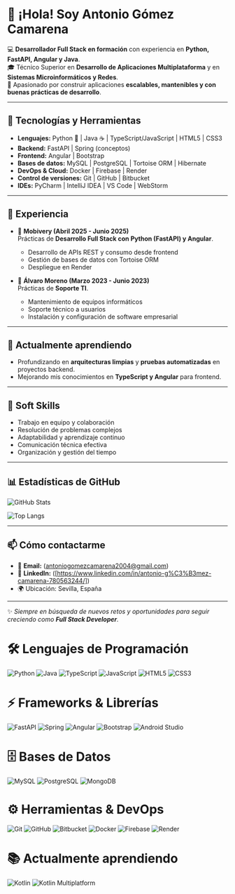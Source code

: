 # 👋 ¡Hola! Soy Antonio Gómez Camarena  

💻 **Desarrollador Full Stack en formación** con experiencia en **Python, FastAPI, Angular y Java**.  
🎓 Técnico Superior en **Desarrollo de Aplicaciones Multiplataforma** y en **Sistemas Microinformáticos y Redes**.  
🚀 Apasionado por construir aplicaciones **escalables, mantenibles y con buenas prácticas de desarrollo**.  

---

## 🔧 Tecnologías y Herramientas

- **Lenguajes:** Python 🐍 | Java ☕ | TypeScript/JavaScript | HTML5 | CSS3  
- **Backend:** FastAPI | Spring (conceptos)  
- **Frontend:** Angular | Bootstrap  
- **Bases de datos:** MySQL | PostgreSQL | Tortoise ORM | Hibernate  
- **DevOps & Cloud:** Docker | Firebase | Render  
- **Control de versiones:** Git | GitHub | Bitbucket  
- **IDEs:** PyCharm | IntelliJ IDEA | VS Code | WebStorm  

---

## 📂 Experiencia

- 🔹 **Mobivery (Abril 2025 - Junio 2025)**  
  Prácticas de **Desarrollo Full Stack con Python (FastAPI) y Angular**.  
  - Desarrollo de APIs REST y consumo desde frontend  
  - Gestión de bases de datos con Tortoise ORM  
  - Despliegue en Render  

- 🔹 **Álvaro Moreno (Marzo 2023 - Junio 2023)**  
  Prácticas de **Soporte TI**.  
  - Mantenimiento de equipos informáticos  
  - Soporte técnico a usuarios  
  - Instalación y configuración de software empresarial  

---

## 🌱 Actualmente aprendiendo
- Profundizando en **arquitecturas limpias** y **pruebas automatizadas** en proyectos backend.  
- Mejorando mis conocimientos en **TypeScript y Angular** para frontend.  

---

## 🤝 Soft Skills
- Trabajo en equipo y colaboración  
- Resolución de problemas complejos  
- Adaptabilidad y aprendizaje continuo  
- Comunicación técnica efectiva  
- Organización y gestión del tiempo  

---

## 📊 Estadísticas de GitHub

![GitHub Stats](https://github-readme-stats.vercel.app/api?username=camarena2704&show_icons=true&theme=tokyonight)  

![Top Langs](https://github-readme-stats.vercel.app/api/top-langs/?username=camarena2704&layout=compact&theme=tokyonight)  

---

## 📫 Cómo contactarme
- 📧 **Email:** (antoniogomezcamarena2004@gmail.com)  
- 💼 **LinkedIn:** ([https://www.linkedin.com/in/antonio-g%C3%B3mez-camarena-780563244/])  
- 🌍 Ubicación: Sevilla, España  

---
✨ _Siempre en búsqueda de nuevos retos y oportunidades para seguir creciendo como **Full Stack Developer**._


# 🛠 Lenguajes de Programación
![Python](https://img.shields.io/badge/Python-3776AB?style=for-the-badge&logo=python&logoColor=white)
![Java](https://img.shields.io/badge/Java-ED8B00?style=for-the-badge&logo=java&logoColor=white)
![TypeScript](https://img.shields.io/badge/TypeScript-007ACC?style=for-the-badge&logo=typescript&logoColor=white)
![JavaScript](https://img.shields.io/badge/JavaScript-F7DF1E?style=for-the-badge&logo=javascript&logoColor=black)
![HTML5](https://img.shields.io/badge/HTML5-E34F26?style=for-the-badge&logo=html5&logoColor=white)
![CSS3](https://img.shields.io/badge/CSS3-1572B6?style=for-the-badge&logo=css3&logoColor=white)

# ⚡ Frameworks & Librerías
![FastAPI](https://img.shields.io/badge/FastAPI-009688?style=for-the-badge&logo=fastapi&logoColor=white)
![Spring](https://img.shields.io/badge/Spring-6DB33F?style=for-the-badge&logo=spring&logoColor=white)
![Angular](https://img.shields.io/badge/Angular-DD0031?style=for-the-badge&logo=angular&logoColor=white)
![Bootstrap](https://img.shields.io/badge/Bootstrap-7952B3?style=for-the-badge&logo=bootstrap&logoColor=white)
![Android Studio](https://img.shields.io/badge/Android%20Studio-3DDC84?style=for-the-badge&logo=androidstudio&logoColor=white)

# 🗄 Bases de Datos
![MySQL](https://img.shields.io/badge/MySQL-4479A1?style=for-the-badge&logo=mysql&logoColor=white)
![PostgreSQL](https://img.shields.io/badge/PostgreSQL-316192?style=for-the-badge&logo=postgresql&logoColor=white)
![MongoDB](https://img.shields.io/badge/MongoDB-47A248?style=for-the-badge&logo=mongodb&logoColor=white)

# ⚙️ Herramientas & DevOps
![Git](https://img.shields.io/badge/Git-F05032?style=for-the-badge&logo=git&logoColor=white)
![GitHub](https://img.shields.io/badge/GitHub-181717?style=for-the-badge&logo=github&logoColor=white)
![Bitbucket](https://img.shields.io/badge/Bitbucket-0052CC?style=for-the-badge&logo=bitbucket&logoColor=white)
![Docker](https://img.shields.io/badge/Docker-2496ED?style=for-the-badge&logo=docker&logoColor=white)
![Firebase](https://img.shields.io/badge/Firebase-FFCA28?style=for-the-badge&logo=firebase&logoColor=black)
![Render](https://img.shields.io/badge/Render-000000?style=for-the-badge&logo=render&logoColor=white)

# 📚 Actualmente aprendiendo
![Kotlin](https://img.shields.io/badge/Kotlin-7F52FF?style=for-the-badge&logo=kotlin&logoColor=white)
![Kotlin Multiplatform](https://img.shields.io/badge/Kotlin%20Multiplatform-0095D5?style=for-the-badge&logo=kotlin&logoColor=white)
